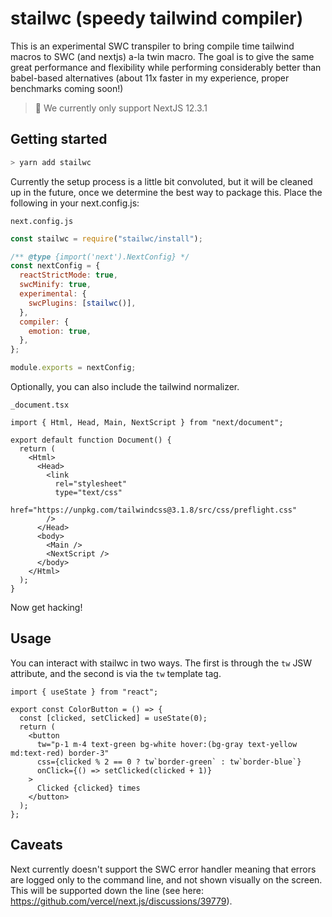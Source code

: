 # stailwc (speedy tailwind compiler)

This is an experimental SWC transpiler to bring compile time
tailwind macros to SWC (and nextjs) a-la twin macro. The goal
is to give the same great performance and flexibility while
performing considerably better than babel-based alternatives
(about 11x faster in my experience, proper benchmarks coming soon!)

> 🚨 We currently only support NextJS 12.3.1

## Getting started

```bash
> yarn add stailwc
```

Currently the setup process is a little bit convoluted, but it
will be cleaned up in the future, once we determine the best
way to package this. Place the following in your next.config.js:

`next.config.js`

```js
const stailwc = require("stailwc/install");

/** @type {import('next').NextConfig} */
const nextConfig = {
  reactStrictMode: true,
  swcMinify: true,
  experimental: {
    swcPlugins: [stailwc()],
  },
  compiler: {
    emotion: true,
  },
};

module.exports = nextConfig;
```

Optionally, you can also include the tailwind normalizer.

`_document.tsx`

```tsx
import { Html, Head, Main, NextScript } from "next/document";

export default function Document() {
  return (
    <Html>
      <Head>
        <link
          rel="stylesheet"
          type="text/css"
          href="https://unpkg.com/tailwindcss@3.1.8/src/css/preflight.css"
        />
      </Head>
      <body>
        <Main />
        <NextScript />
      </body>
    </Html>
  );
}
```

Now get hacking!

## Usage

You can interact with stailwc in two ways. The first is through
the `tw` JSW attribute, and the second is via the `tw` template
tag.

```tsx
import { useState } from "react";

export const ColorButton = () => {
  const [clicked, setClicked] = useState(0);
  return (
    <button
      tw="p-1 m-4 text-green bg-white hover:(bg-gray text-yellow md:text-red) border-3"
      css={clicked % 2 == 0 ? tw`border-green` : tw`border-blue`}
      onClick={() => setClicked(clicked + 1)}
    >
      Clicked {clicked} times
    </button>
  );
};
```

## Caveats

Next currently doesn't support the SWC error handler meaning
that errors are logged only to the command line, and not shown
visually on the screen. This will be supported down the line
(see here: https://github.com/vercel/next.js/discussions/39779).
